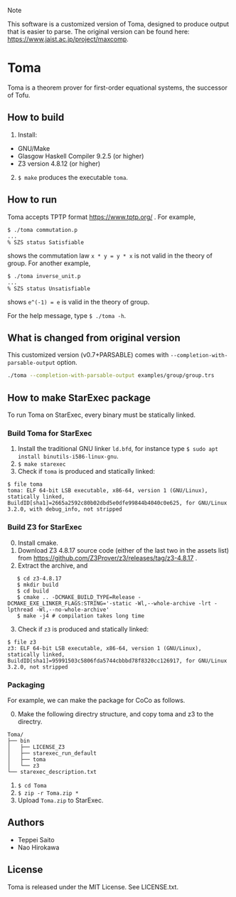 > [!NOTE]
> This software is a customized version of Toma, designed to produce output that is easier to parse.
> The original version can be found here: https://www.jaist.ac.jp/project/maxcomp.

# Toma

Toma is a theorem prover for first-order equational systems,
the successor of Tofu.

## How to build

1. Install:

- GNU/Make
- Glasgow Haskell Compiler 9.2.5 (or higher)
- Z3 version 4.8.12 (or higher)

2. `$ make` produces the executable `toma`.

## How to run

Toma accepts TPTP format https://www.tptp.org/ .
For example,

    $ ./toma commutation.p
    ...
    % SZS status Satisfiable

shows the commutation law `x * y = y * x` is not valid in the theory of group.
For another example,

    $ ./toma inverse_unit.p
    ...
    % SZS status Unsatisfiable

shows `e^(-1) = e` is valid in the theory of group.

For the help message, type `$ ./toma -h`.

## What is changed from original version

This customized version (v0.7+PARSABLE) comes with `--completion-with-parsable-output` option.

```bash
./toma --completion-with-parsable-output examples/group/group.trs
```

## How to make StarExec package

To run Toma on StarExec, every binary must be statically linked.

### Build Toma for StarExec

1. Install the traditional GNU linker `ld.bfd`, for instance type
   `$ sudo apt install binutils-i586-linux-gnu`.
2. `$ make starexec`
3. Check if `toma` is produced and statically linked:

```
$ file toma
toma: ELF 64-bit LSB executable, x86-64, version 1 (GNU/Linux), statically linked, BuildID[sha1]=2665a2592c80b02dbd5e0dfe99844b4040c0e625, for GNU/Linux 3.2.0, with debug_info, not stripped
```

### Build Z3 for StarExec

0. Install cmake.
1. Download Z3 4.8.17 source code (either of the last two in the assets list) from
   https://github.com/Z3Prover/z3/releases/tag/z3-4.8.17 .
2. Extract the archive, and

```
   $ cd z3-4.8.17
   $ mkdir build
   $ cd build
   $ cmake .. -DCMAKE_BUILD_TYPE=Release -DCMAKE_EXE_LINKER_FLAGS:STRING='-static -Wl,--whole-archive -lrt -lpthread -Wl,--no-whole-archive'
   $ make -j4 # compilation takes long time
```

3. Check if `z3` is produced and statically linked:

```
$ file z3
z3: ELF 64-bit LSB executable, x86-64, version 1 (GNU/Linux), statically linked, BuildID[sha1]=95991503c5806fda5744cbbbd78f8320cc126917, for GNU/Linux 3.2.0, not stripped
```

### Packaging

For example, we can make the package for CoCo as follows.

0. Make the following directry structure, and copy toma and z3 to the directry.

```
Toma/
├── bin
│   ├── LICENSE_Z3
│   ├── starexec_run_default
│   ├── toma
│   └── z3
└── starexec_description.txt
```

1. `$ cd Toma`
2. `$ zip -r Toma.zip *`
3. Upload `Toma.zip` to StarExec.

## Authors

- Teppei Saito
- Nao Hirokawa

## License

Toma is released under the MIT License. See LICENSE.txt.
